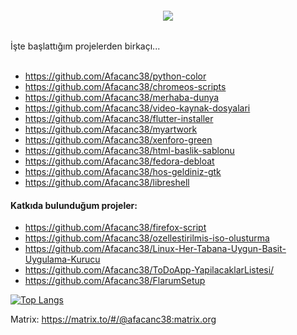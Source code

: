 <h6 align="center">
  <img src="https://user-images.githubusercontent.com/66299502/120064858-0a37c380-c077-11eb-80fb-6d04107deacd.png"/><br>
</h6>
İşte başlattığım projelerden birkaçı...<br><br>

* https://github.com/Afacanc38/python-color
* https://github.com/Afacanc38/chromeos-scripts
* https://github.com/Afacanc38/merhaba-dunya
* https://github.com/Afacanc38/video-kaynak-dosyalari
* https://github.com/Afacanc38/flutter-installer
* https://github.com/Afacanc38/myartwork
* https://github.com/Afacanc38/xenforo-green
* https://github.com/Afacanc38/html-baslik-sablonu
* https://github.com/Afacanc38/fedora-debloat
* https://github.com/Afacanc38/hos-geldiniz-gtk
* https://github.com/Afacanc38/libreshell

#### Katkıda bulunduğum projeler:
* https://github.com/Afacanc38/firefox-script
* https://github.com/Afacanc38/ozellestirilmis-iso-olusturma
* https://github.com/Afacanc38/Linux-Her-Tabana-Uygun-Basit-Uygulama-Kurucu
* https://github.com/Afacanc38/ToDoApp-YapilacaklarListesi/
* https://github.com/Afacanc38/FlarumSetup

[![Top Langs](https://github-readme-stats.vercel.app/api/top-langs/?username=Afacanc38&layout=compact&custom_title=Diller&theme=dark)](https://github.com/Afacanc38/Afacanc38)

Matrix: https://matrix.to/#/@afacanc38:matrix.org
